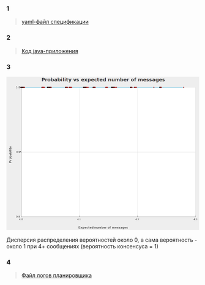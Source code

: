 ### 1
> [yaml-файл спецификации](./consensus-analyzer/hw/resources/cnf_hw.yaml)

### 2
> [Код java-приложения](./consensus-scheduler/src/test/java/SendingConfirmationServiceImplTest.java)

### 3
![Image alt](./consensus-analyzer/hw/results/backward/graph.png)

Дисперсия распределения вероятностей около 0, а сама вероятность - около 1 при 4+ сообщениях (вероятность консенсуса = 1)

### 4

> [Файл логов планировщика](./consensus-scheduler/target/test-classes/runTest.log)

